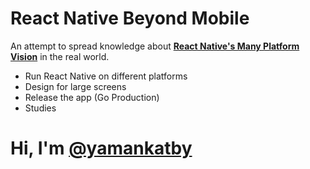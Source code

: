 # React Native Beyond Mobile

An attempt to spread knowledge about <ins>**React Native's Many Platform Vision**</ins> in the real world.

- Run React Native on different platforms
- Design for large screens
- Release the app (Go Production)
- Studies

# Hi, I'm [@yamankatby](https://twitter.com/yamankatby)

